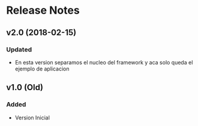 # Release Notes

## v2.0 (2018-02-15)

### Updated
- En esta version separamos el nucleo del framework y aca solo queda el ejemplo de aplicacion

## v1.0 (Old)

### Added
- Version Inicial
